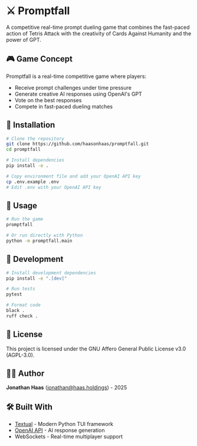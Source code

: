 # ⚔️ Promptfall

A competitive real-time prompt dueling game that combines the fast-paced action of Tetris Attack with the creativity of Cards Against Humanity and the power of GPT.

## 🎮 Game Concept

Promptfall is a real-time competitive game where players:
- Receive prompt challenges under time pressure
- Generate creative AI responses using OpenAI's GPT
- Vote on the best responses
- Compete in fast-paced dueling matches

## 🚀 Installation

```bash
# Clone the repository
git clone https://github.com/haasonhaas/promptfall.git
cd promptfall

# Install dependencies
pip install -e .

# Copy environment file and add your OpenAI API key
cp .env.example .env
# Edit .env with your OpenAI API key
```

## 🎯 Usage

```bash
# Run the game
promptfall

# Or run directly with Python
python -m promptfall.main
```

## 🔧 Development

```bash
# Install development dependencies
pip install -e ".[dev]"

# Run tests
pytest

# Format code
black .
ruff check .
```

## 📝 License

This project is licensed under the GNU Affero General Public License v3.0 (AGPL-3.0).

## 👨‍💻 Author

**Jonathan Haas** (jonathan@haas.holdings) - 2025

## 🛠️ Built With

- [Textual](https://github.com/Textualize/textual) - Modern Python TUI framework
- [OpenAI API](https://openai.com/api/) - AI response generation
- WebSockets - Real-time multiplayer support